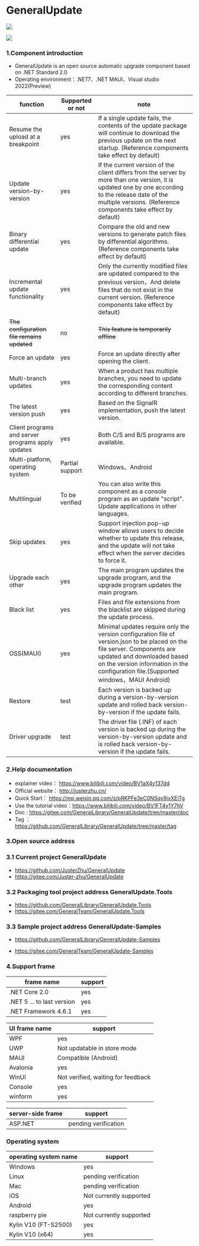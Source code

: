 # GeneralUpdate #
![](https://img.shields.io/github/license/JusterZhu/GeneralUpdate?color=blue)


![](imgs/GeneralUpdate_h.png)

### 1.Component introduction ###

- GeneralUpdate is an open source automatic upgrade component based on .NET Standard 2.0
- Operating environment：.NET7、.NET MAUI、Visual studio 2022(Preview)

| function                                          | Supported or not | note                                                         |
| ------------------------------------------------- | ---------------- | ------------------------------------------------------------ |
| Resume the upload at a breakpoint                 | yes              | If a single update fails, the contents of the update package will continue to download the previous update on the next startup. (Reference components take effect by default) |
| Update version-by-version                         | yes              | If the current version of the client differs from the server by more than one version, it is updated one by one according to the release date of the multiple versions. (Reference components take effect by default) |
| Binary differential update                        | yes              | Compare the old and new versions to generate patch files by differential algorithms. (Reference components take effect by default) |
| Incremental update functionality                  | yes              | Only the currently modified files are updated compared to the previous version，And delete files that do not exist in the current version. (Reference components take effect by default) |
| ~~The configuration file remains updated~~        | no               | ~~This feature is temporarily offline~~                      |
| Force an update                                   | yes              | Force an update directly after opening the client.           |
| Multi-branch updates                              | yes              | When a product has multiple branches, you need to update the corresponding content according to different branches. |
| The latest version push                           | yes              | Based on the SignalR implementation, push the latest version. |
| Client programs and server programs apply updates | yes              | Both C/S and B/S programs are available.                     |
| Multi-platform, operating system                  | Partial support  | Windows、Android                                             |
| Multilingual                                      | To be verified   | You can also write this component as a console program as an update "script". Update applications in other languages. |
| Skip updates                                      | yes              | Support injection pop-up window allows users to decide whether to update this release, and the update will not take effect when the server decides to force it. |
| Upgrade each other                                | yes              | The main program updates the upgrade program, and the upgrade program updates the main program. |
| Black list                                        | yes              | Files and file extensions from the blacklist are skipped during the update process. |
| OSS(MAUI)                                         | yes              | Minimal updates require only the version configuration file of version.json to be placed on the file server. Components are updated and downloaded based on the version information in the configuration file.(Supported windows，MAUI Android) |
| Restore                                           | test             | Each version is backed up during a version-by-version update and rolled back version-by-version if the update fails. |
| Driver upgrade                                    | test             | The driver file (.INF) of each version is backed up during the version-by-version update and is rolled back version-by-version if the update fails. |

### 2.Help documentation ###

- explainer video： https://www.bilibili.com/video/BV1aX4y137dd
- Official website： http://justerzhu.cn/
- Quick Start： https://mp.weixin.qq.com/s/pRKPFe3eC0NSqv9ixXEiTg
- Use the tutorial video：https://www.bilibili.com/video/BV1FT4y1Y7hV
- Doc : https://gitee.com/GeneralLibrary/GeneralUpdate/tree/master/doc
- Tag ： https://github.com/GeneralLibrary/GeneralUpdate/tree/master/tag

### 3.Open source address ###

### 3.1 Current project GeneralUpdate

- https://github.com/JusterZhu/GeneralUpdate
- https://gitee.com/Juster-zhu/GeneralUpdate

### 3.2 Packaging tool project address GeneralUpdate.Tools

- https://github.com/GeneralLibrary/GeneralUpdate.Tools
- https://gitee.com/GeneralTeam/GeneralUpdate.Tools

### 3.3 Sample project address GeneralUpdate-Samples

- https://github.com/GeneralLibrary/GeneralUpdate-Samples

- https://gitee.com/GeneralTeam/GeneralUpdate-Samples

### 4.Support frame

| frame name                 | support |
| -------------------------- | ------- |
| .NET Core 2.0              | yes     |
| .NET 5 ... to last version | yes     |
| .NET Framework 4.6.1       | yes     |

| UI frame name | support                            |
| ------------- | ---------------------------------- |
| WPF           | yes                                |
| UWP           | Not updatable in store mode        |
| MAUI          | Compatible (Android)               |
| Avalonia      | yes                                |
| WinUI         | Not verified, waiting for feedback |
| Console       | yes                                |
| winform       | yes                                |

| server-side frame | support              |
| ----------------- | -------------------- |
| ASP.NET           | pending verification |

### Operating system

| operating system name | support                 |
| --------------------- | ----------------------- |
| Windows               | yes                     |
| Linux                 | pending verification    |
| Mac                   | pending verification    |
| iOS                   | Not currently supported |
| Android               | yes                     |
| raspberry pie         | Not currently supported |
| Kylin V10 (FT-S2500)  | yes                     |
| Kylin V10 (x64)       | yes                     |
